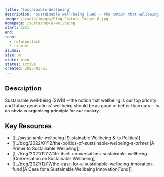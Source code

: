 ```yaml
---
title: "Sustainable Wellbeing"
description: "Sustainable well-being (SWB) ─ the notion that wellbeing is our top priority and future generations’ wellbeing should be as good or better than ours ─ is an obvious organising principle for our society."
image: /assets/images/Blog-Feature-Images-6.jpg
homepage: /sustainable-wellbeing
start: 2021
end: 
team:
  - rufuspollock
  - liamaet
alumni:
size: m
state: open
status: active
created: 2023-03-21
---
```


## Description

Sustainable well-being (SWB) ─ the notion that wellbeing is our top priority and future generations’ wellbeing should be as good or better than ours ─ is an obvious organising principle for our society.


## Key Resources

- [[../sustainable-wellbeing |Sustainable Wellbeing & Its Politics]]
- [[../blog/2022/01/12/the-politics-of-sustainable-wellbeing-a-primer |A Primer to Sustainable Wellbeing]]
- [[../blog/2021/12/17/life-itself-conversations-sustainable-wellbeing |Conversation on Sustainable Wellbeing]]
- [[../blog/2021/12/17/the-case-for-a-sustainable-wellbeing-innovation-fund |A Case for a Sustainable Wellbeing Innovation Fund]]
